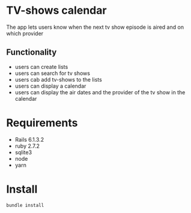 # TV-shows calendar

The app lets users know when the next tv show episode is aired and on which provider

## Functionality

* users can create lists
* users can search for tv shows
* users cab add tv-shows to the lists
* users can display a calendar
* users can display the air dates and the provider of the tv show in the calendar 

# Requirements

* Rails 6.1.3.2
* ruby 2.7.2
* sqlite3
* node 
* yarn

# Install

    bundle install